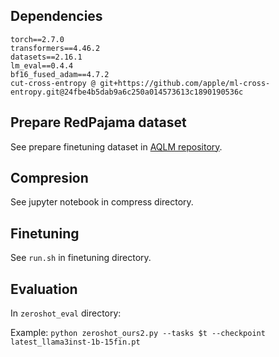 ## Dependencies

```
torch==2.7.0
transformers==4.46.2
datasets==2.16.1
lm_eval==0.4.4
bf16_fused_adam==4.7.2
cut-cross-entropy @ git+https://github.com/apple/ml-cross-entropy.git@24fbe4b5dab9a6c250a014573613c1890190536c
```

## Prepare RedPajama dataset

See prepare finetuning dataset in [AQLM repository](https://github.com/Vahe1994/AQLM?tab=readme-ov-file#preparing-fine-tuning-dataset).

## Compresion

See jupyter notebook in compress directory.

## Finetuning

See `run.sh` in finetuning directory.

## Evaluation

In `zeroshot_eval` directory:

Example: `python zeroshot_ours2.py --tasks $t --checkpoint latest_llama3inst-1b-15fin.pt`
